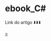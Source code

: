 # ebook_C#

Link do artigo ⬇️⬇️⬇️

<a href = "https://www.linkedin.com/feed/update/urn:li:activity:7337508524257607680/">></a>
